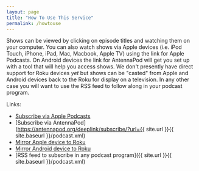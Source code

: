 ```yaml
---
layout: page
title: "How To Use This Service"
permalink: /howtouse
---
```


Shows can be viewed by clicking on episode titles and watching them on your computer.  You can also watch shows via Apple devices (i.e. iPod Touch, iPhone, iPad, Mac, Macbook, Apple TV) using the link for Apple Podcasts.  On Android devices the link for AntennaPod will get you set up with a tool that will help you access shows.  We don't presently have direct support for Roku devices *yet* but shows can be "casted" from Apple and Android devices back to the Roku for display on a television.  In any other case you will want to use the RSS feed to follow along in your podcast program.

Links:

* [Subscribe via Apple Podcasts](https://podcasts.apple.com/us/podcast/elp-television/id1589693984)
* [Subscribe via AntennaPod](https://antennapod.org/deeplink/subscribe/?url={{ site.url }}{{ site.baseurl }}/podcast.xml)
* [Mirror Apple device to Roku](https://www.businessinsider.com/roku-airplay?op=1)
* [Mirror Android device to Roku](https://www.androidauthority.com/how-to-cast-to-roku-1171539/)
* [RSS feed to subscribe in any podcast program]({{ site.url }}{{ site.baseurl }}/podcast.xml)

